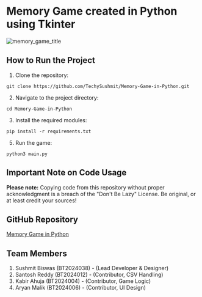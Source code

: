 # Memory Game created in Python using Tkinter
![memory_game_title](https://github.com/user-attachments/assets/c7b86373-2c2d-4eb8-b63a-b63e9ce61bed)

## How to Run the Project
1. Clone the repository:
```
git clone https://github.com/TechySushmit/Memory-Game-in-Python.git
```
2. Navigate to the project directory:
```
cd Memory-Game-in-Python
```
3. Install the required modules:
```
pip install -r requirements.txt
```
5. Run the game:
```
python3 main.py
```
## Important Note on Code Usage
<b>Please note:</b> Copying code from this repository without proper acknowledgment is a breach of the "Don't Be Lazy" License. Be original, or at least credit your sources!

## GitHub Repository
[Memory Game in Python](https://github.com/TechySushmit/Memory-Game-in-Python)

## Team Members
1. Sushmit Biswas (BT2024038) - (Lead Developer & Designer)
2. Santosh Reddy (BT2024012) - (Contributor, CSV Handling)
3. Kabir Ahuja (BT2024004) - (Contributor, Game Logic)
4. Aryan Malik (BT2024006) - (Contributor, UI Design)
